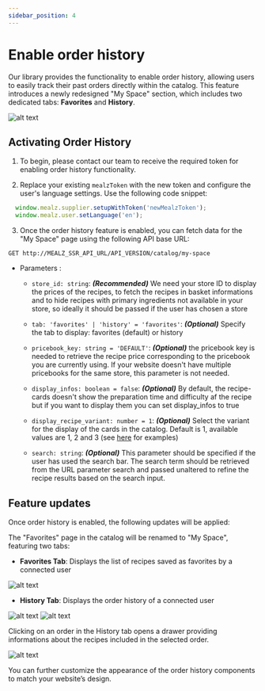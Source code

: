 ```yaml
---
sidebar_position: 4 
---
```


# Enable order history

Our library provides the functionality to enable order history, allowing users to easily track their past orders directly within the catalog. This feature introduces a newly redesigned "My Space" section, which includes two dedicated tabs: **Favorites** and **History**.

![alt text](https://storage.googleapis.com/assets.miam.tech/kmm_documentation/web/examples/9.1/my-space-history.png "History tab")

## Activating Order History

1. To begin, please contact our team to receive the required token for enabling order history functionality.

2. Replace your existing `mealzToken` with the new token and configure the user's language settings. Use the following code snippet:

  ```js
    window.mealz.supplier.setupWithToken('newMealzToken');
    window.mealz.user.setLanguage('en');
  ```

3. Once the order history feature is enabled, you can fetch data for the "My Space" page using the following API base URL:

```
GET http://MEALZ_SSR_API_URL/API_VERSION/catalog/my-space
```

- Parameters :
  - `store_id: string`:
  **_(Recommended)_** We need your store ID to display the prices of the recipes, to fetch the recipes in basket informations and to hide recipes with primary ingredients not available in your store, so ideally it should be passed if the user has chosen a store

  - `tab: 'favorites' | 'history' = 'favorites'`:
  **_(Optional)_** Specify the tab to display: favorites (default) or history

  - `pricebook_key: string = 'DEFAULT'`:
  **_(Optional)_** the pricebook key is needed to retrieve the recipe price corresponding to the pricebook you are currently using. If your website doesn't have multiple pricebooks for the same store, this parameter is not needed.

  - `display_infos: boolean = false`:
  **_(Optional)_** By default, the recipe-cards doesn't show the preparation time and difficulty af the recipe but if you want to display them you can set display_infos to true

  - `display_recipe_variant: number = 1`:
  **_(Optional)_** Select the variant for the display of the cards in the catalog. Default is 1, available values are 1, 2 and 3 (see [here](/docs/web_ssr/main-features/recipe-card#display-variants) for examples)

  - `search: string`:
  **_(Optional)_** This parameter should be specified if the user has used the search bar. The search term should be retrieved from the URL parameter search and passed unaltered to refine the recipe results based on the search input.

## Feature updates 

Once order history is enabled, the following updates will be applied:

The "Favorites" page in the catalog will be renamed to "My Space", featuring two tabs:
- **Favorites Tab**: Displays the list of recipes saved as favorites by a connected user

![alt text](https://storage.googleapis.com/assets.miam.tech/kmm_documentation/web/examples/9.1/my-space-favorites.png "Favorites tab")

- **History Tab**: Displays the order history of a connected user

![alt text](https://storage.googleapis.com/assets.miam.tech/kmm_documentation/web/examples/9.1/my-space-history.png "History tab")
![alt text](https://storage.googleapis.com/assets.miam.tech/kmm_documentation/web/examples/9.1/my-space-empty-history.png "History tab with no history")

Clicking on an order in the History tab opens a drawer providing informations about the recipes included in the selected order.

![alt text](https://storage.googleapis.com/assets.miam.tech/kmm_documentation/web/examples/9.1/my-space-history-drawer.png "Order details drawer")


You can further customize the appearance of the order history components to match your website’s design.
